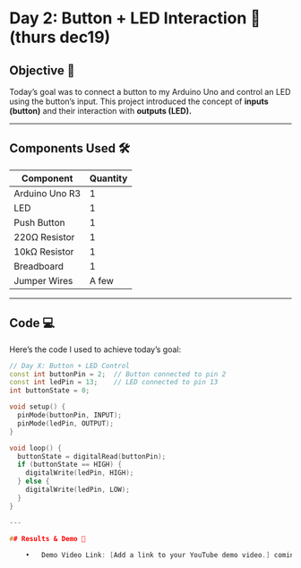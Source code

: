 # Day 2: Button + LED Interaction 🚀 (thurs dec19)

## Objective 🎯
Today’s goal was to connect a button to my Arduino Uno and control an LED using the button’s input. This project introduced the concept of **inputs (button)** and their interaction with **outputs (LED).**

---

## Components Used 🛠️
| **Component**        | **Quantity** |
|-----------------------|--------------|
| Arduino Uno R3        | 1            |
| LED                   | 1            |
| Push Button           | 1            |
| 220Ω Resistor         | 1            |
| 10kΩ Resistor         | 1            |
| Breadboard            | 1            |
| Jumper Wires          | A few        |


---

## Code 💻
Here’s the code I used to achieve today’s goal:

```cpp
// Day X: Button + LED Control
const int buttonPin = 2;  // Button connected to pin 2
const int ledPin = 13;    // LED connected to pin 13
int buttonState = 0;

void setup() {
  pinMode(buttonPin, INPUT);
  pinMode(ledPin, OUTPUT);
}

void loop() {
  buttonState = digitalRead(buttonPin);
  if (buttonState == HIGH) {
    digitalWrite(ledPin, HIGH);
  } else {
    digitalWrite(ledPin, LOW);
  }
}

---

## Results & Demo 📸
	
	•	Demo Video Link: [Add a link to your YouTube demo video.] coming soon...

